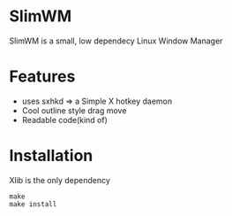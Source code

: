 # SlimWM
SlimWM is a small, low dependecy Linux Window Manager


# Features
 - uses sxhkd => a Simple X hotkey daemon
 - Cool outline style drag move
 - Readable code(kind of)

# Installation
Xlib is the only dependency
```
make 
make install
```
